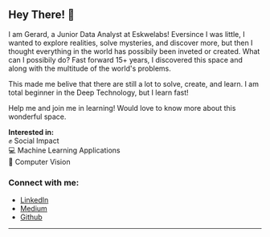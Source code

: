## Hey There! 👋

I am Gerard, a Junior Data Analyst at Eskwelabs! Eversince I was little, I wanted to explore realities, solve mysteries, and discover more, but then I thought everything in the world has possibily been inveted or created. What can I possibily do? Fast forward 15+ years, I discovered this space and along with the multitude of the world's problems.

This made me belive that there are still a lot to solve, create, and learn. I am total beginner in the Deep Technology, but I learn fast! 

Help me and join me in learning! Would love to know more about this wonderful space.

**Interested in:** <br>
✊ Social Impact <br>
💻 Machine Learning Applications <br>
🤖 Computer Vision <br>

### Connect with me:
- [LinkedIn](https://www.linkedin.com/in/gerardocatangui/)
- [Medium](https://www.gerardocatangui.medium.com)
- [Github](https://github.com/gerardocatangui)

---

